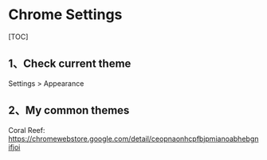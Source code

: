 # Chrome Settings

[TOC]



## 1、Check current theme

Settings > Appearance



## 2、My common themes

Coral Reef: https://chromewebstore.google.com/detail/ceopnaonhcpfbjpmianoabhebgnifjoi

